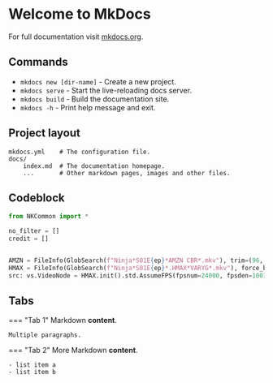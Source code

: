 # Welcome to MkDocs

For full documentation visit [mkdocs.org](https://www.mkdocs.org).

## Commands

* `mkdocs new [dir-name]` - Create a new project.
* `mkdocs serve` - Start the live-reloading docs server.
* `mkdocs build` - Build the documentation site.
* `mkdocs -h` - Print help message and exit.

## Project layout

    mkdocs.yml    # The configuration file.
    docs/
        index.md  # The documentation homepage.
        ...       # Other markdown pages, images and other files.


## Codeblock

```py
from NKCommon import *

no_filter = []
credit = []


AMZN = FileInfo(GlobSearch(f"Ninja*S01E{ep}*AMZN CBR*.mkv"), trim=(96, None))
HMAX = FileInfo(GlobSearch(f"Ninja*S01E{ep}*.HMAX*VARYG*.mkv"), force_bs=True)
src: vs.VideoNode = HMAX.init().std.AssumeFPS(fpsnum=24000, fpsden=1001)[98:]
```

## Tabs

=== "Tab 1"
    Markdown **content**.

    Multiple paragraphs.

=== "Tab 2"
    More Markdown **content**.

    - list item a
    - list item b